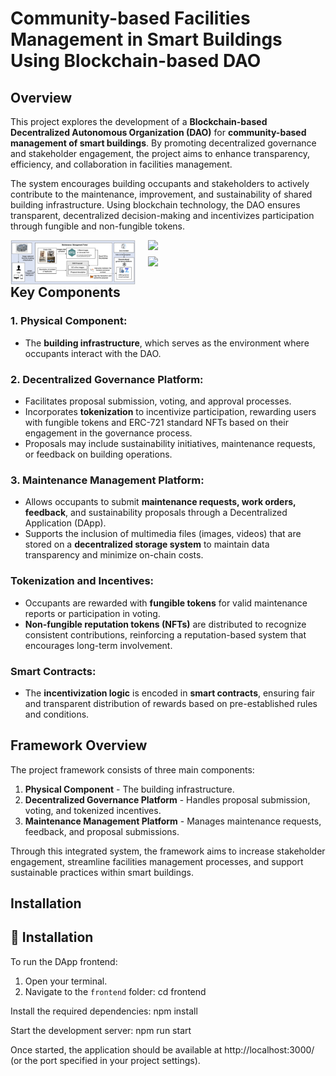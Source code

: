 # Community-based Facilities Management in Smart Buildings Using Blockchain-based DAO


## Overview

This project explores the development of a **Blockchain-based Decentralized Autonomous Organization (DAO)** for **community-based management of smart buildings**. By promoting decentralized governance and stakeholder engagement, the project aims to enhance transparency, efficiency, and collaboration in facilities management.

The system encourages building occupants and stakeholders to actively contribute to the maintenance, improvement, and sustainability of shared building infrastructure. Using blockchain technology, the DAO ensures transparent, decentralized decision-making and incentivizes participation through fungible and non-fungible tokens.

<img src="/Fig5.jpg" style="float: left; margin-right: 20px; max-width: 200px;">
<img src="study3.gif" style="display: block; margin-top: 10px; max-width: 200px;">
<img src="dao.gif" style="display: block; margin-top: 10px; max-width: 200px;">

## Key Components

### 1. **Physical Component:** 
   - The **building infrastructure**, which serves as the environment where occupants interact with the DAO.

### 2. **Decentralized Governance Platform:**
   - Facilitates proposal submission, voting, and approval processes.
   - Incorporates **tokenization** to incentivize participation, rewarding users with fungible tokens and ERC-721 standard NFTs based on their engagement in the governance process.
   - Proposals may include sustainability initiatives, maintenance requests, or feedback on building operations.

### 3. **Maintenance Management Platform:**
   - Allows occupants to submit **maintenance requests, work orders, feedback**, and sustainability proposals through a Decentralized Application (DApp).
   - Supports the inclusion of multimedia files (images, videos) that are stored on a **decentralized storage system** to maintain data transparency and minimize on-chain costs.

### Tokenization and Incentives:
   - Occupants are rewarded with **fungible tokens** for valid maintenance reports or participation in voting.
   - **Non-fungible reputation tokens (NFTs)** are distributed to recognize consistent contributions, reinforcing a reputation-based system that encourages long-term involvement.

### Smart Contracts:
   - The **incentivization logic** is encoded in **smart contracts**, ensuring fair and transparent distribution of rewards based on pre-established rules and conditions.

## Framework Overview

The project framework consists of three main components:
   1. **Physical Component** - The building infrastructure.
   2. **Decentralized Governance Platform** - Handles proposal submission, voting, and tokenized incentives.
   3. **Maintenance Management Platform** - Manages maintenance requests, feedback, and proposal submissions.

Through this integrated system, the framework aims to increase stakeholder engagement, streamline facilities management processes, and support sustainable practices within smart buildings.

## Installation

## 🔧 Installation

To run the DApp frontend:

1. Open your terminal.
2. Navigate to the `frontend` folder:
   cd frontend
   
Install the required dependencies:
npm install


Start the development server:
npm run start


Once started, the application should be available at http://localhost:3000/ (or the port specified in your project settings).


